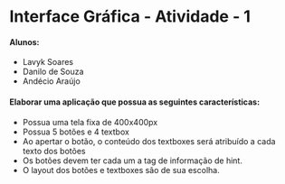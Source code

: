 # Interface Gráfica - Atividade - 1
#### Alunos:
- Lavyk Soares
- Danilo de Souza
- Andécio Araújo

#### Elaborar uma aplicação que possua as seguintes características:
- Possua uma tela fixa de 400x400px
- Possua 5 botões e 4 textbox
- Ao apertar o botão, o conteúdo dos textboxes será atribuído a cada texto dos botões
- Os botões devem ter cada um a tag de informação de hint.
- O layout dos botões e textboxes são de sua escolha.
